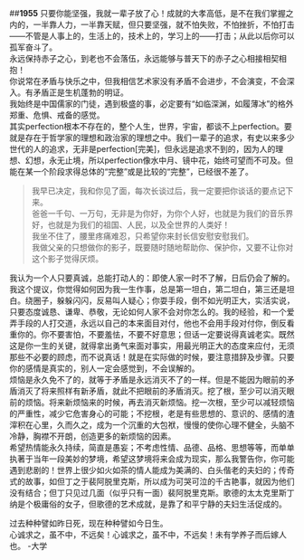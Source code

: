 ##__1955__
只要你能坚强，我就一辈子放了心！成就的大孝高低，是不在我们掌握之内的，一半靠人力，一半靠天赋，但只要坚强，就不怕失败，不怕挫折，不怕打击——不管是人事上的，生活上的，技术上的，学习上的——打击；从此以后你可以孤军奋斗了。  
永远保持赤子之心，到老也不会落伍，永远能够与普天下的赤子之心相接相契相抱！  
你说常在矛盾与快乐之中，但我相信艺术家没有矛盾不会进步，不会演变，不会深入。有矛盾正是生机蓬勃的明证。  
我始终是中国儒家的门徒，遇到极盛的事，必定要有“如临深渊，如履薄冰”的格外郑重、危惧、戒备的感觉。  
其实perfection根本不存在的，整个人生，世界，宇宙，都谈不上perfection。要就是存在于哲学家的理想和政治家的理想之中。我们一辈子的追求，有史以来多少世代的人的追求，无非是perfection[完美]，但永远是追求不到的，因为人的理想、幻想，永无止境，所以perfection像水中月、镜中花，始终可望而不可及。但能在某一个阶段求得总体的“完整”或是比较的“完整”，已经很不差了。  

>我早已决定，我和你见了面，每次长谈过后，我一定要把你谈话的要点记下来。  
>爸爸一千句、一万句，无非是为你好，为你个人好，也就是为我们的音乐界好，也就是为我们的祖国、人民，以及全世界的人类好！  
>我坐不住了，腰里疼痛难忍，只希望你来封长信安慰安慰我们。  
>我做父亲的只想做你的影子，既要随时随地帮助你、保护你，又要不让你对这个影子觉得厌烦。  

我认为一个人只要真诚，总能打动人的：即使人家一时不了解，日后仍会了解的。我这个提议，你觉得如何因为我一生作事，总是第一坦白，第二坦白，第三还是坦白。绕圈子，躲躲闪闪，反易叫人疑心；你耍手段，倒不如光明正大，实活实说，只要态度诚恳、谦卑、恭敬，无论如何人家不会对你怎么的。我的经验，和一个爱弄手段的人打交道，永远以自己的本来面目对付，他也不会用手段对付你，倒反看重你的。你不要害怕，不要羞怯，不要不好意思；但话一定要说得真诚老实。既然这是你一生的关键，就得拿出勇气来面对事实，用最光明正大的态度来应付，无须那些不必要的顾虑，而不说真话！就是在实际做的时候，要注意措辞及步骤。只要你的感情是真实的，别人一定会感觉到，不会误解的。  
烦恼是永久免不了的，就等于矛盾是永远消灭不了的一样。但是不能因为眼前的矛盾消灭了将来照样有新矛盾，就此不把眼前的矛盾消灭。挖了根，至少可以消灭眼前的烦恼。将来新烦恼来的时候，再去消灭新烦恼。挖一次根，至少可以减轻烦恼的严重性，减少它危害身心的可能；不挖根，老是有些思想的、意识的、感情的渣滓积在心里，久而久之，成为一个沉重的大包袱，慢慢的使你心理不健全，头脑不冷静，胸襟不开朗，创造更多的新烦恼的因素。  
希望热情能永久持续，简直是愚妄；不考虑性情、品德、品格、思想等等，而单单执著于当年一段美妙的梦境，希望这梦境将来会成为现实，那么我警告你，你可能遇到悲剧的！世界上很少如火如茶的情人能成为美满的、白头偕老的夫妇的；传奇式的故事，如但丁之于裴阿脱里克斯，所以成为可哭可泣的千古艳事，就因为他们没有结合；但丁只见过几面（似乎只有一面）裴阿脱里克斯。歌德的太太克里斯丁纳是个极庸俗的女子，但歌德的艺术成就，是靠了和平宁静的夫妇生活促成的。  



过去种种譬如昨日死，现在种种譬如今日生。  
心诚求之，虽不中，不远矣！心诚求之，虽不中，不远矣！未有学养子而后嫁人也。 -大学